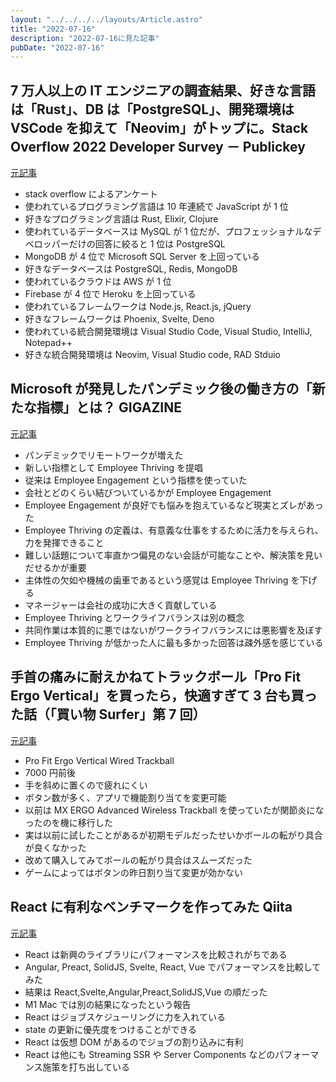 ```yaml
---
layout: "../../../../layouts/Article.astro"
title: "2022-07-16"
description: "2022-07-16に見た記事"
pubDate: "2022-07-16"
---
```


## 7 万人以上の IT エンジニアの調査結果、好きな言語は「Rust」、DB は「PostgreSQL」、開発環境は VSCode を抑えて「Neovim」がトップに。Stack Overflow 2022 Developer Survey － Publickey

[元記事](https://www.publickey1.jp/blog/22/7itrustdbpostgresqlvscodeneovimstack_overflow_2022_developer_survey.html)

- stack overflow によるアンケート
- 使われているプログラミング言語は 10 年連続で JavaScript が 1 位
- 好きなプログラミング言語は Rust, Elixir, Clojure
- 使われているデータベースは MySQL が 1 位だが、プロフェッショナルなデベロッパーだけの回答に絞ると 1 位は PostgreSQL
- MongoDB が 4 位で Microsoft SQL Server を上回っている
- 好きなデータベースは PostgreSQL, Redis, MongoDB
- 使われているクラウドは AWS が 1 位
- Firebase が 4 位で Heroku を上回っている
- 使われているフレームワークは Node.js, React.js, jQuery
- 好きなフレームワークは Phoenix, Svelte, Deno
- 使われている統合開発環境は Visual Studio Code, Visual Studio, IntelliJ, Notepad++
- 好きな統合開発環境は Neovim, Visual Studio code, RAD Stduio

## Microsoft が発見したパンデミック後の働き方の「新たな指標」とは？ GIGAZINE

[元記事](https://gigazine.net/news/20220711-microsoft-measures-employee-thriving/)

- パンデミックでリモートワークが増えた
- 新しい指標として Employee Thriving を提唱
- 従来は Employee Engagement という指標を使っていた
- 会社とどのくらい結びついているかが Employee Engagement
- Employee Engagement が良好でも悩みを抱えているなど現実とズレがあった
- Employee Thriving の定義は、有意義な仕事をするために活力を与えられ、力を発揮できること
- 難しい話題について率直かつ偏見のない会話が可能なことや、解決策を見いだせるかが重要
- 主体性の欠如や機械の歯車であるという感覚は Employee Thriving を下げる
- マネージャーは会社の成功に大きく貢献している
- Employee Thriving とワークライフバランスは別の概念
- 共同作業は本質的に悪ではないがワークライフバランスには悪影響を及ぼす
- Employee Thriving が低かった人に最も多かった回答は疎外感を感じている

## 手首の痛みに耐えかねてトラックボール「Pro Fit Ergo Vertical」を買ったら，快適すぎて 3 台も買った話（「買い物 Surfer」第 7 回）

[元記事](https://www.4gamer.net/games/999/G999902/20220614043/)

- Pro Fit Ergo Vertical Wired Trackball
- 7000 円前後
- 手を斜めに置くので疲れにくい
- ボタン数が多く、アプリで機能割り当てを変更可能
- 以前は MX ERGO Advanced Wireless Trackball を使っていたが関節炎になったのを機に移行した
- 実は以前に試したことがあるが初期モデルだったせいかボールの転がり具合が良くなかった
- 改めて購入してみてボールの転がり具合はスムーズだった
- ゲームによってはボタンの昨日割り当て変更が効かない

## React に有利なベンチマークを作ってみた Qiita

[元記事](https://qiita.com/uhyo/items/35cb243557df5e1a87fc)

- React は新興のライブラリにパフォーマンスを比較されがちである
- Angular, Preact, SolidJS, Svelte, React, Vue でパフォーマンスを比較してみた
- 結果は React,Svelte,Angular,Preact,SolidJS,Vue の順だった
- M1 Mac では別の結果になったという報告
- React はジョブスケジューリングに力を入れている
- state の更新に優先度をつけることができる
- React は仮想 DOM があるのでジョブの割り込みに有利
- React は他にも Streaming SSR や Server Components などのパフォーマンス施策を打ち出している
